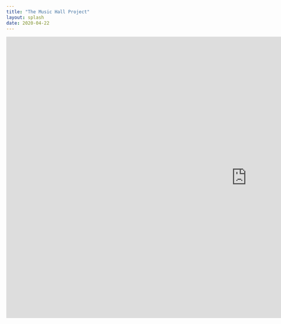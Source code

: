 ```yaml
---
title: "The Music Hall Project"
layout: splash
date: 2020-04-22
---
```

<iframe src="https://docs.google.com/presentation/d/e/2PACX-1vTUM88hko89jA0ep7Q_rc66YCEyVjmwp7fjqnBGdZmnRmDL4V_OGjnIaQK3swPmTA/embed?start=false&loop=false&delayms=3000" frameborder="0" width="1280" height="749" allowfullscreen="true" mozallowfullscreen="true" webkitallowfullscreen="true"></iframe>

